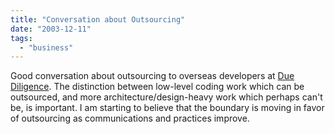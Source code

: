 ```yaml
---
title: "Conversation about Outsourcing"
date: "2003-12-11"
tags: 
  - "business"
---
```


Good conversation about outsourcing to overseas developers at [Due Diligence](http://www.pacificavc.com/blog/2003/12/09.html#a474 "Due Diligence"). The distinction between low-level coding work which can be outsourced, and more architecture/design-heavy work which perhaps can't be, is important. I am starting to believe that the boundary is moving in favor of outsourcing as communications and practices improve.
